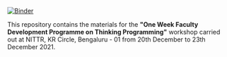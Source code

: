 [![Binder](https://mybinder.org/badge_logo.svg)](https://mybinder.org/v2/gh/ASHARANIKPAIT/DTE_PYTHON_AR_workshop/master)  

This repository contains the materials for the **"One Week Faculty Development Programme on Thinking Programming"** workshop carried out at NITTR, KR Circle, Bengaluru - 01 from 20th December to 23th December 2021.


